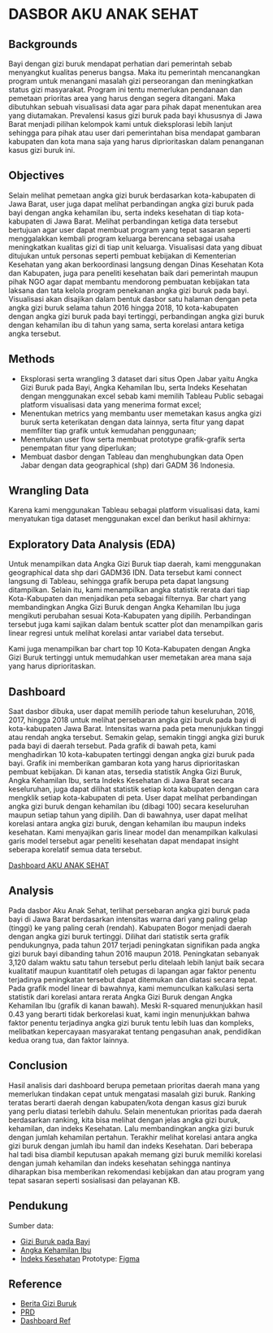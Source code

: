 # **DASBOR AKU ANAK SEHAT**

## **Backgrounds**
  Bayi dengan gizi buruk mendapat perhatian dari pemerintah sebab menyangkut kualitas penerus bangsa. Maka itu pemerintah mencanangkan program untuk menangani masalah gizi perseorangan dan meningkatkan status gizi masyarakat. Program ini tentu memerlukan pendanaan dan pemetaan prioritas area yang harus dengan segera ditangani. Maka dibutuhkan sebuah visualisasi data agar para pihak dapat menentukan area yang diutamakan.
Prevalensi kasus gizi buruk pada bayi khususnya di Jawa Barat menjadi pilihan kelompok kami untuk dieksplorasi lebih lanjut sehingga para pihak atau user dari pemerintahan bisa mendapat gambaran kabupaten dan kota mana saja yang harus diprioritaskan dalam penanganan kasus gizi buruk ini.



## **Objectives**
  Selain melihat pemetaan angka gizi buruk berdasarkan kota-kabupaten di Jawa Barat, user juga dapat melihat perbandingan angka gizi buruk pada bayi dengan angka kehamilan ibu, serta indeks kesehatan di tiap kota-kabupaten di Jawa Barat. Melihat perbandingan ketiga data tersebut bertujuan agar user dapat membuat program yang tepat sasaran seperti menggalakkan kembali program keluarga berencana sebagai usaha meningkatkan kualitas gizi di tiap unit keluarga.
	Visualisasi data yang dibuat ditujukan untuk personas seperti pembuat kebijakan di Kementerian Kesehatan yang akan berkoordinasi langsung dengan Dinas Kesehatan Kota dan Kabupaten, juga para peneliti kesehatan baik dari pemerintah maupun pihak NGO agar dapat membantu mendorong pembuatan kebijakan tata laksana dan tata kelola program penekanan angka gizi buruk pada bayi. Visualisasi akan disajikan dalam bentuk dasbor satu halaman dengan peta angka gizi buruk selama tahun 2016 hingga 2018, 10 kota-kabupaten dengan angka gizi buruk pada bayi tertinggi, perbandingan angka gizi buruk dengan kehamilan ibu di tahun yang sama, serta korelasi antara ketiga angka tersebut.



## **Methods**
- Eksplorasi serta wrangling 3 dataset dari situs Open Jabar yaitu Angka Gizi Buruk pada Bayi, Angka Kehamilan Ibu, serta Indeks Kesehatan dengan menggunakan excel sebab kami memilih Tableau Public sebagai platform visualisasi data yang menerima format excel;
- Menentukan metrics yang membantu user memetakan kasus angka gizi buruk serta keterikatan dengan data lainnya, serta fitur yang dapat memfilter tiap grafik untuk kemudahan penggunaan;
- Menentukan user flow serta membuat prototype grafik-grafik serta penempatan fitur yang diperlukan;
- Membuat dasbor dengan Tableau dan menghubungkan data Open Jabar dengan data geographical (shp) dari GADM 36 Indonesia.



## **Wrangling Data**
Karena kami menggunakan Tableau sebagai platform visualisasi data, kami menyatukan tiga dataset menggunakan excel dan berikut hasil akhirnya:

[](https://drive.google.com/file/d/1ebAwVMz_NVWjRHBmbIbYMRVUlsRTit4v/view?usp=sharing)


## **Exploratory Data Analysis (EDA)**
Untuk menampilkan data Angka Gizi Buruk tiap daerah, kami menggunakan geographical data shp dari GADM36 IDN. Data tersebut kami connect langsung di Tableau, sehingga grafik berupa peta dapat langsung ditampilkan. Selain itu, kami menampilkan angka statistik rerata dari tiap Kota-Kabupaten dan menjadikan peta sebagai filternya. Bar chart yang membandingkan Angka Gizi Buruk dengan Angka Kehamilan Ibu juga mengikuti perubahan sesuai Kota-Kabupaten yang dipilih. Perbandingan tersebut juga kami sajikan dalam bentuk scatter plot dan menampilkan garis linear regresi untuk melihat korelasi antar variabel data tersebut.

Kami juga menampilkan bar chart top 10 Kota-Kabupaten dengan Angka Gizi Buruk tertinggi untuk memudahkan user memetakan area mana saja yang harus diprioritaskan. 

## **Dashboard**
Saat dasbor dibuka, user dapat memilih periode tahun keseluruhan, 2016, 2017, hingga 2018 untuk melihat persebaran angka gizi buruk pada bayi di kota-kabupaten Jawa Barat. Intensitas warna pada peta menunjukkan tinggi atau rendah angka tersebut. Semakin gelap, semakin tinggi angka gizi buruk pada bayi di daerah tersebut.
	Pada grafik di bawah peta, kami menghadirkan 10 kota-kabupaten tertinggi dengan angka gizi buruk pada bayi. Grafik ini memberikan gambaran kota yang harus diprioritaskan pembuat kebijakan.
	Di kanan atas, tersedia statistik Angka Gizi Buruk, Angka Kehamilan Ibu, serta Indeks Kesehatan di Jawa Barat secara keseluruhan, juga dapat dilihat statistik setiap kota kabupaten dengan cara mengklik setiap kota-kabupaten di peta. User dapat melihat perbandingan angka gizi buruk dengan kehamilan ibu (dibagi 100) secara keseluruhan maupun setiap tahun yang dipilih. Dan di bawahnya, user dapat melihat korelasi antara angka gizi buruk, dengan kehamilan ibu maupun indeks kesehatan. Kami menyajikan garis linear model dan menampilkan kalkulasi garis model tersebut agar peneliti kesehatan dapat mendapat insight seberapa korelatif semua data tersebut.

[](https://drive.google.com/file/d/1LqQtLv3v9A_sXrWAK2O679mp8xszKsAh/view?usp=sharing)
[Dashboard AKU ANAK SEHAT](https://public.tableau.com/app/profile/bow6761/viz/pered/AKUANAKSEHAT)


## **Analysis**
Pada dasbor Aku Anak Sehat, terlihat persebaran angka gizi buruk pada bayi di Jawa Barat berdasarkan intensitas warna dari yang paling gelap (tinggi) ke yang paling cerah (rendah). Kabupaten Bogor menjadi daerah dengan angka gizi buruk tertinggi. Dilihat dari statistik serta grafik pendukungnya, pada tahun 2017 terjadi peningkatan signifikan pada angka gizi buruk bayi dibanding tahun 2016 maupun 2018. Peningkatan sebanyak 3,120 dalam waktu satu tahun tersebut perlu ditelaah lebih lanjut baik secara kualitatif maupun kuantitatif oleh petugas di lapangan agar faktor penentu terjadinya peningkatan tersebut dapat ditemukan dan diatasi secara tepat. Pada grafik model linear di bawahnya, kami memunculkan kalkulasi serta statistik dari korelasi antara rerata Angka Gizi Buruk dengan Angka Kehamilan Ibu (grafik di kanan bawah). Meski R-squared menunjukkan hasil 0.43 yang berarti tidak berkorelasi kuat, kami ingin menunjukkan bahwa faktor penentu terjadinya angka gizi buruk tentu lebih luas dan kompleks, melibatkan kepercayaan masyarakat tentang pengasuhan anak, pendidikan kedua orang tua, dan faktor lainnya.
[](https://drive.google.com/file/d/1C3lRtPyd2jyvUHjQ-z17ITO8GYhcOYj4/view)


## **Conclusion**
Hasil analisis dari dashboard berupa pemetaan prioritas daerah mana yang memerlukan tindakan cepat untuk mengatasi masalah gizi buruk. Ranking teratas berarti daerah dengan kabupaten/kota dengan kasus gizi buruk yang perlu diatasi terlebih dahulu. Selain menentukan prioritas pada daerah berdasarkan ranking, kita bisa melihat dengan jelas angka gizi buruk, kehamilan, dan indeks Kesehatan. Lalu membandingkan angka gizi buruk dengan jumlah kehamilan pertahun. Terakhir melihat korelasi antara angka gizi buruk dengan jumlah ibu hamil dan indeks Kesehatan. Dari beberapa hal tadi bisa diambil keputusan apakah memang gizi buruk memiliki korelasi dengan jumah kehamilan dan indeks kesehatan sehingga nantinya diharapkan bisa memberikan rekomendasi kebijakan dan atau program yang tepat sasaran seperti sosialisasi dan pelayanan KB.


## **Pendukung**

Sumber data:
   - [Gizi Buruk pada Bayi](https://opendata.jabarprov.go.id/id/dataset/jumlah-bayi-bergizi-buruk-berdasarkan-kabupatenkota-di-jawa-barat)
   - [Angka Kehamilan Ibu](https://opendata.jabarprov.go.id/id/dataset/jumlah-ibu-hamil-berdasarkan-kabupatenkota-di-jawa-barat)
   - [Indeks Kesehatan](https://opendata.jabarprov.go.id/id/dataset/indeks-kesehatan-berdasarkan-kabupatenkota-di-jawa-barat)
Prototype: [Figma](https://www.figma.com/file/rmsBXPltBVxcz7l9zXFdqT/PLBI-1-Kelompok-B?node-id=0%3A1)


## **Reference**
- [Berita Gizi Buruk](https://www.suara.com/health/2017/07/21/175333/miris-kasus-gizi-buruk-cuma-berjarak-4-km-dari-istana-batutulis)
- [PRD](https://docs.google.com/document/d/1OGMNvPq3yGQUeCsBurKHuxb64OxJBpL3zH0BxIrOpes/edit?usp=sharing)
- [Dashboard Ref](https://github.com/zak-af/Project-Lab-BI)
